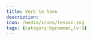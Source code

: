 ```yaml
---
title: Verb to have
description: 
icon: /media/icons/lesson.svg
tags: {category:6grammar,lv:9}
---
```


